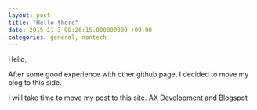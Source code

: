 ```yaml
---
layout: post
title: "Hello there"
date: 2015-11-3 08:26:15.000000000 +09:00
categories: general, nontech
---
```


Hello,

After some good experience with other github page, I decided to move my blog
to this side.


I will take time to move my post to this site.
[AX Development](http://axdeveloping.com) and 
[Blogspot](http://devdax.blogspot.com)
